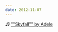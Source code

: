 ```yaml
---
date: 2012-11-07
---
```


♫ [""Skyfall"" by Adele](https://music.apple.com/gb/album/skyfall/566322358?i=566322365)

